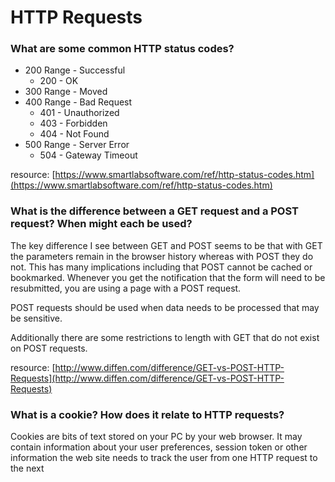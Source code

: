 # HTTP Requests

### What are some common HTTP status codes?
* 200 Range - Successful
  * 200 - OK
* 300 Range - Moved
* 400 Range - Bad Request
  * 401 - Unauthorized
  * 403 - Forbidden
  * 404 - Not Found
* 500 Range - Server Error
  * 504 - Gateway Timeout

resource: [https://www.smartlabsoftware.com/ref/http-status-codes.htm](https://www.smartlabsoftware.com/ref/http-status-codes.htm)

### What is the difference between a GET request and a POST request? When might each be used?
The key difference I see between GET and POST seems to be that with GET the parameters remain in the browser history whereas with POST they do not. This has many implications including that POST cannot be cached or bookmarked. Whenever you get the notification that the form will need to be resubmitted, you are using a page with a POST request.

POST requests should be used when data needs to be processed that may be sensitive.

Additionally there are some restrictions to length with GET that do not exist on POST requests.

resource:
[http://www.diffen.com/difference/GET-vs-POST-HTTP-Requests](http://www.diffen.com/difference/GET-vs-POST-HTTP-Requests)

### What is a cookie? How does it relate to HTTP requests?
Cookies are bits of text stored on your PC by your web browser. It may contain information about your user preferences, session token or other information the web site needs to track the user from one HTTP request to the next 
